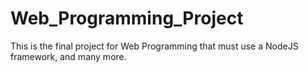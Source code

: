 # Web_Programming_Project

This is the final project for Web Programming that must use a NodeJS framework, and many more.
